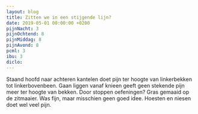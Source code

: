 ```yaml
---
layout: blog
title: Zitten we in een stijgende lijn?
date: 2019-05-01 00:00:00 +0200
pijnNacht: 3
pijnOchtend: 8
pijnMiddag: 8
pijnAvond: 8
pcml: 3
ibu: 3
diclo: 
---
```


Staand hoofd naar achteren kantelen doet pijn ter hoogte van linkerbekken tot linkerbovenbeen. Gaan liggen vanaf knieen geeft geen stekende pijn meer ter hoogte van bekken. Door stoppen oefeningen? Gras gemaaid op de zitmaaier. Was fijn, maar misschien geen goed idee. Hoesten en niesen doet wel veel pijn.

